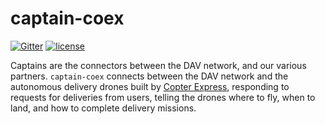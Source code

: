 # captain-coex

[![Gitter](https://img.shields.io/gitter/room/DAVFoundation/DAV-Contributors.svg?style=flat-square)](https://gitter.im/DAVFoundation/DAV-Contributors)
[![license](https://img.shields.io/github/license/DAVFoundation/captain-coex.svg?style=flat-square)](https://github.com/DAVFoundation/captain-coex/blob/master/LICENSE)


Captains are the connectors between the DAV network, and our various partners. `captain-coex` connects between the DAV network and the autonomous delivery drones built by [Copter Express](http://www.copterexpress.com/), responding to requests for deliveries from users, telling the drones where to fly, when to land, and how to complete delivery missions.
